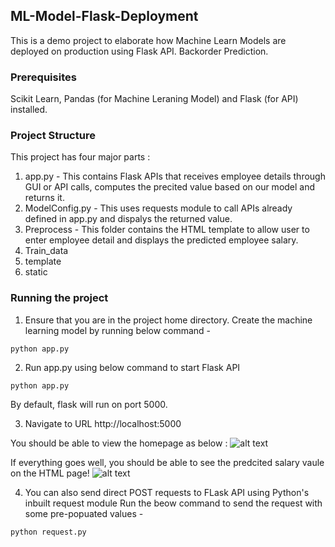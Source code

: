 ## ML-Model-Flask-Deployment
This is a demo project to elaborate how Machine Learn Models are deployed on production using Flask API.
Backorder Prediction. 

### Prerequisites
Scikit Learn, Pandas (for Machine Leraning Model) and Flask (for API) installed.

### Project Structure
This project has four major parts :
1. app.py - This contains Flask APIs that receives employee details through GUI or API calls, computes the precited value based on our model and returns it.
2. ModelConfig.py - This uses requests module to call APIs already defined in app.py and dispalys the returned value.
3. Preprocess - This folder contains the HTML template to allow user to enter employee detail and displays the predicted employee salary.
4. Train_data 
5. template
6. static

### Running the project
1. Ensure that you are in the project home directory. Create the machine learning model by running below command -
```
python app.py
```

2. Run app.py using below command to start Flask API
```
python app.py
```
By default, flask will run on port 5000.

3. Navigate to URL http://localhost:5000

You should be able to view the homepage as below :
![alt text](http://www.thepythonblog.com/wp-content/uploads/2019/02/Homepage.png)

If everything goes well, you should  be able to see the predcited salary vaule on the HTML page!
![alt text](http://www.thepythonblog.com/wp-content/uploads/2019/02/Result.png)

4. You can also send direct POST requests to FLask API using Python's inbuilt request module
Run the beow command to send the request with some pre-popuated values -
```
python request.py
```
